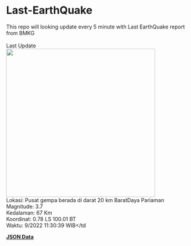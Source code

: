 # Last-EarthQuake
This repo will looking update every 5 minute with Last EarthQuake report from BMKG
<br>
<br>
Last Update
<br>
<img src="https://ews.bmkg.go.id/TEWS/data/20220923113039.mmi.jpg" width="400"/>
<br>
Lokasi: Pusat gempa berada di darat 20 km BaratDaya Pariaman <br>
Magnitude: 3.7 <br>
Kedalaman: 67 Km <br>
Koordinat: 0.78 LS 100.01 BT <br>
Waktu: 9/2022 11:30:39 WIB</td <br>

<a href="./data/data.json">**JSON Data**</a>

